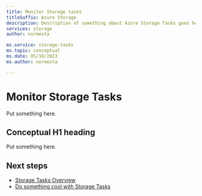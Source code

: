 ```yaml
---
title: Monitor Storage tasks
titleSuffix: Azure Storage
description: Description of something about Azure Storage Tasks goes here  
services: storage
author: normesta

ms.service: storage-tasks
ms.topic: conceptual
ms.date: 05/10/2023
ms.author: normesta

---
```


# Monitor Storage Tasks

Put something here.

## Conceptual H1 heading

Put something here.

## Next steps

- [Storage Tasks Overview](overview.md)
- [Do something cool with Storage Tasks](storage-task-how-to.md)
